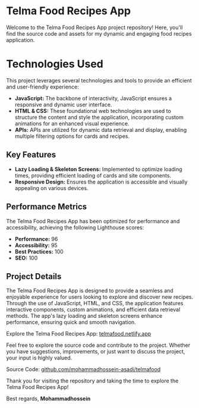 # Telma Food Recipes App

Welcome to the Telma Food Recipes App project repository! Here, you'll find the source code and assets for my dynamic and engaging food recipes application.

# Technologies Used

This project leverages several technologies and tools to provide an efficient and user-friendly experience:

- **JavaScript:** The backbone of interactivity, JavaScript ensures a responsive and dynamic user interface.
- **HTML & CSS:** These foundational web technologies are used to structure the content and style the application, incorporating custom animations for an enhanced visual experience.
- **APIs:** APIs are utilized for dynamic data retrieval and display, enabling multiple filtering options for cards and recipes.

## Key Features

- **Lazy Loading & Skeleton Screens:** Implemented to optimize loading times, providing efficient loading of cards and site components.
- **Responsive Design:** Ensures the application is accessible and visually appealing on various devices.

## Performance Metrics

The Telma Food Recipes App has been optimized for performance and accessibility, achieving the following Lighthouse scores:
- **Performance:** 96
- **Accessibility:** 95
- **Best Practices:** 100
- **SEO:** 100

## Project Details

The Telma Food Recipes App is designed to provide a seamless and enjoyable experience for users looking to explore and discover new recipes. Through the use of JavaScript, HTML, and CSS, the application features interactive components, custom animations, and efficient data retrieval methods. The app's lazy loading and skeleton screens enhance performance, ensuring quick and smooth navigation.

Explore the Telma Food Recipes App: [telmafood.netlify.app](https://telmafood.netlify.app/)

Feel free to explore the source code and contribute to the project. Whether you have suggestions, improvements, or just want to discuss the project, your input is highly valued.

Source Code: [github.com/mohammadhossein-asadi/telmafood](https://github.com/mohammadhossein-asadi/telmafood)

Thank you for visiting the repository and taking the time to explore the Telma Food Recipes App!

Best regards,
**Mohammadhossein**
